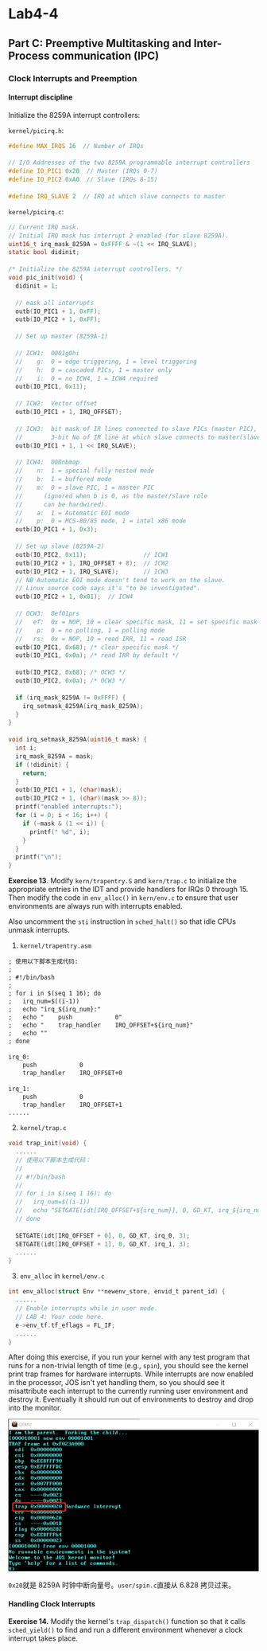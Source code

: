 # Lab4-4

## Part C: Preemptive Multitasking and Inter-Process communication (IPC)

### Clock Interrupts and Preemption

#### Interrupt discipline

Initialize the 8259A interrupt controllers:

`kernel/picirq.h`:

```c
#define MAX_IRQS 16  // Number of IRQs

// I/O Addresses of the two 8259A programmable interrupt controllers
#define IO_PIC1 0x20  // Master (IRQs 0-7)
#define IO_PIC2 0xA0  // Slave (IRQs 8-15)

#define IRQ_SLAVE 2  // IRQ at which slave connects to master
```

`kernel/picirq.c`:

```c
// Current IRQ mask.
// Initial IRQ mask has interrupt 2 enabled (for slave 8259A).
uint16_t irq_mask_8259A = 0xFFFF & ~(1 << IRQ_SLAVE);
static bool didinit;

/* Initialize the 8259A interrupt controllers. */
void pic_init(void) {
  didinit = 1;

  // mask all interrupts
  outb(IO_PIC1 + 1, 0xFF);
  outb(IO_PIC2 + 1, 0xFF);

  // Set up master (8259A-1)

  // ICW1:  0001g0hi
  //    g:  0 = edge triggering, 1 = level triggering
  //    h:  0 = cascaded PICs, 1 = master only
  //    i:  0 = no ICW4, 1 = ICW4 required
  outb(IO_PIC1, 0x11);

  // ICW2:  Vector offset
  outb(IO_PIC1 + 1, IRQ_OFFSET);

  // ICW3:  bit mask of IR lines connected to slave PICs (master PIC),
  //        3-bit No of IR line at which slave connects to master(slave PIC).
  outb(IO_PIC1 + 1, 1 << IRQ_SLAVE);

  // ICW4:  000nbmap
  //    n:  1 = special fully nested mode
  //    b:  1 = buffered mode
  //    m:  0 = slave PIC, 1 = master PIC
  //	  (ignored when b is 0, as the master/slave role
  //	  can be hardwired).
  //    a:  1 = Automatic EOI mode
  //    p:  0 = MCS-80/85 mode, 1 = intel x86 mode
  outb(IO_PIC1 + 1, 0x3);

  // Set up slave (8259A-2)
  outb(IO_PIC2, 0x11);                // ICW1
  outb(IO_PIC2 + 1, IRQ_OFFSET + 8);  // ICW2
  outb(IO_PIC2 + 1, IRQ_SLAVE);       // ICW3
  // NB Automatic EOI mode doesn't tend to work on the slave.
  // Linux source code says it's "to be investigated".
  outb(IO_PIC2 + 1, 0x01);  // ICW4

  // OCW3:  0ef01prs
  //   ef:  0x = NOP, 10 = clear specific mask, 11 = set specific mask
  //    p:  0 = no polling, 1 = polling mode
  //   rs:  0x = NOP, 10 = read IRR, 11 = read ISR
  outb(IO_PIC1, 0x68); /* clear specific mask */
  outb(IO_PIC1, 0x0a); /* read IRR by default */

  outb(IO_PIC2, 0x68); /* OCW3 */
  outb(IO_PIC2, 0x0a); /* OCW3 */

  if (irq_mask_8259A != 0xFFFF) {
    irq_setmask_8259A(irq_mask_8259A);
  }
}

void irq_setmask_8259A(uint16_t mask) {
  int i;
  irq_mask_8259A = mask;
  if (!didinit) {
    return;
  }
  outb(IO_PIC1 + 1, (char)mask);
  outb(IO_PIC2 + 1, (char)(mask >> 8));
  printf("enabled interrupts:");
  for (i = 0; i < 16; i++) {
    if (~mask & (1 << i)) {
      printf(" %d", i);
    }
  }
  printf("\n");
}
```


**Exercise 13**. Modify `kern/trapentry.S` and `kern/trap.c` to initialize the appropriate entries in the IDT and provide handlers for IRQs 0 through 15. Then modify the code in `env_alloc()` in `kern/env.c` to ensure that user environments are always run with interrupts enabled.

Also uncomment the `sti` instruction in `sched_halt()` so that idle CPUs unmask interrupts.

1. `kernel/trapentry.asm`

```
; 使用以下脚本生成代码:
;
; #!/bin/bash
;
; for i in $(seq 1 16); do
;   irq_num=$((i-1))
;   echo "irq_${irq_num}:"
;   echo "    push            0"
;   echo "    trap_handler    IRQ_OFFSET+${irq_num}"
;   echo ""
; done

irq_0:
    push            0
    trap_handler    IRQ_OFFSET+0

irq_1:
    push            0
    trap_handler    IRQ_OFFSET+1
......
```

2. `kernel/trap.c`

```c
void trap_init(void) {
  ......
  // 使用以下脚本生成代码：
  //
  // #!/bin/bash
  //
  // for i in $(seq 1 16); do
  //   irq_num=$((i-1))
  //   echo "SETGATE(idt[IRQ_OFFSET+${irq_num}], 0, GD_KT, irq_${irq_num}, 3);"
  // done

  SETGATE(idt[IRQ_OFFSET + 0], 0, GD_KT, irq_0, 3);
  SETGATE(idt[IRQ_OFFSET + 1], 0, GD_KT, irq_1, 3);
  ......
}
```

3. `env_alloc` in `kernel/env.c`

```c
int env_alloc(struct Env **newenv_store, envid_t parent_id) {
  ......
  // Enable interrupts while in user mode.
  // LAB 4: Your code here.
  e->env_tf.tf_eflags = FL_IF;
  ......
}
```

After doing this exercise, if you run your kernel with any test program that runs for a non-trivial length of time (e.g., `spin`), you should see the kernel print trap frames for hardware interrupts. While interrupts are now enabled in the processor, JOS isn't yet handling them, so you should see it misattribute each interrupt to the currently running user environment and destroy it. Eventually it should run out of environments to destroy and drop into the monitor.

<img src="imgs/ex13.png" width=700/>

`0x20`就是 8259A 时钟中断向量号。`user/spin.c`直接从 6.828 拷贝过来。

#### Handling Clock Interrupts

**Exercise 14.** Modify the kernel's `trap_dispatch()` function so that it calls `sched_yield()` to find and run a different environment whenever a clock interrupt takes place.